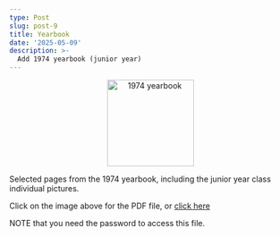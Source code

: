 ```yaml
---
type: Post
slug: post-9
title: Yearbook
date: '2025-05-09'
description: >-
  Add 1974 yearbook (junior year)
---
```


<p align="center"><a href="https://drive.proton.me/urls/EZ4MPT3EJW#Q6TBhRU3OOwq" target="_blank"><img eleventy:widths="300" eleventy:formats="webp" height="155px" width="155px" src="/images/1974-yearbook.jpg" alt="1974 yearbook"></a></p>

Selected pages from the 1974 yearbook, including the junior year class individual pictures.


<p>Click on the image above for the PDF file, or 
<a href="https://drive.proton.me/urls/EZ4MPT3EJW#Q6TBhRU3OOwq" target="_blank">click here</a></p>

<p>NOTE that you need the password to access this file.</p>
